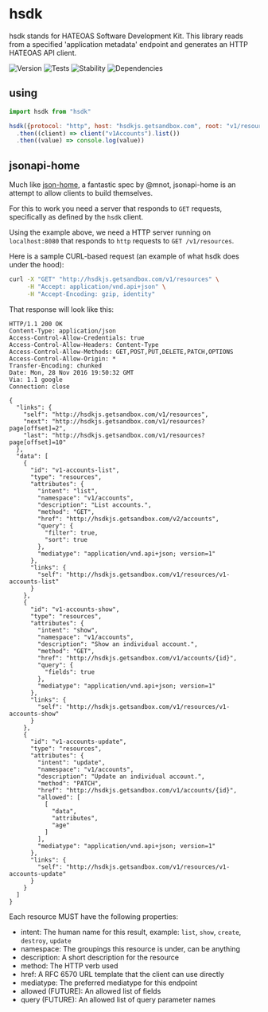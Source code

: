 # hsdk

hsdk stands for HATEOAS Software Development Kit. This library reads from a specified 'application metadata' endpoint and generates an HTTP HATEOAS API client.

![Version][BADGE_VERSION]
![Tests][BADGE_TRAVIS]
![Stability][BADGE_STABILITY]
![Dependencies][BADGE_DEPENDENCY]


## using

``` javascript
import hsdk from "hsdk"

hsdk({protocol: "http", host: "hsdkjs.getsandbox.com", root: "v1/resources"})
  .then((client) => client("v1Accounts").list())
  .then((value) => console.log(value))
```


## jsonapi-home

Much like [json-home](https://mnot.github.io/I-D/json-home/), a fantastic spec by @mnot, jsonapi-home is an attempt to allow clients to build themselves.

For this to work you need a server that responds to `GET` requests, specifically as defined by the `hsdk` client.

Using the example above, we need a HTTP server running on `localhost:8080` that responds to `http` requests to `GET /v1/resources`.

Here is a sample CURL-based request (an example of what hsdk does under the hood):

``` bash
curl -X "GET" "http://hsdkjs.getsandbox.com/v1/resources" \
     -H "Accept: application/vnd.api+json" \
     -H "Accept-Encoding: gzip, identity"
```


That response will look like this:

``` http
HTTP/1.1 200 OK
Content-Type: application/json
Access-Control-Allow-Credentials: true
Access-Control-Allow-Headers: Content-Type
Access-Control-Allow-Methods: GET,POST,PUT,DELETE,PATCH,OPTIONS
Access-Control-Allow-Origin: *
Transfer-Encoding: chunked
Date: Mon, 28 Nov 2016 19:50:32 GMT
Via: 1.1 google
Connection: close

{
  "links": {
    "self": "http://hsdkjs.getsandbox.com/v1/resources",
    "next": "http://hsdkjs.getsandbox.com/v1/resources?page[offset]=2",
    "last": "http://hsdkjs.getsandbox.com/v1/resources?page[offset]=10"
  },
  "data": [
    {
      "id": "v1-accounts-list",
      "type": "resources",
      "attributes": {
        "intent": "list",
        "namespace": "v1/accounts",
        "description": "List accounts.",
        "method": "GET",
        "href": "http://hsdkjs.getsandbox.com/v2/accounts",
        "query": {
          "filter": true,
          "sort": true
        },
        "mediatype": "application/vnd.api+json; version=1"
      },
      "links": {
        "self": "http://hsdkjs.getsandbox.com/v1/resources/v1-accounts-list"
      }
    },
    {
      "id": "v1-accounts-show",
      "type": "resources",
      "attributes": {
        "intent": "show",
        "namespace": "v1/accounts",
        "description": "Show an individual account.",
        "method": "GET",
        "href": "http://hsdkjs.getsandbox.com/v1/accounts/{id}",
        "query": {
          "fields": true
        },
        "mediatype": "application/vnd.api+json; version=1"
      },
      "links": {
        "self": "http://hsdkjs.getsandbox.com/v1/resources/v1-accounts-show"
      }
    },
    {
      "id": "v1-accounts-update",
      "type": "resources",
      "attributes": {
        "intent": "update",
        "namespace": "v1/accounts",
        "description": "Update an individual account.",
        "method": "PATCH",
        "href": "http://hsdkjs.getsandbox.com/v1/accounts/{id}",
        "allowed": [
          [
            "data",
            "attributes",
            "age"
          ]
        ],
        "mediatype": "application/vnd.api+json; version=1"
      },
      "links": {
        "self": "http://hsdkjs.getsandbox.com/v1/resources/v1-accounts-update"
      }
    }
  ]
}
```

Each resource MUST have the following properties:

  - intent: The human name for this result, example: `list`, `show`, `create`, `destroy`, `update`
  - namespace: The groupings this resource is under, can be anything
  - description: A short description for the resource
  - method: The HTTP verb used
  - href: A RFC 6570 URL template that the client can use directly
  - mediatype: The preferred mediatype for this endpoint
  - allowed (FUTURE): An allowed list of fields
  - query (FUTURE): An allowed list of query parameter names



[BADGE_TRAVIS]: https://img.shields.io/travis/krainboltgreene/hsdk.js.svg?maxAge=2592000&style=flat-square
[BADGE_VERSION]: https://img.shields.io/npm/v/hsdk.svg?maxAge=2592000&style=flat-square
[BADGE_STABILITY]: https://img.shields.io/badge/stability-strong-green.svg?maxAge=2592000&style=flat-square
[BADGE_DEPENDENCY]: https://img.shields.io/david/krainboltgreene/hsdk.js.svg?maxAge=2592000&style=flat-square

